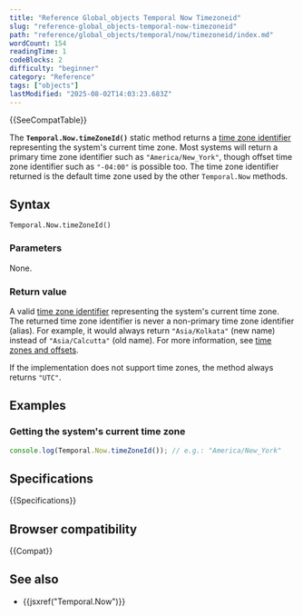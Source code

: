 ```yaml
---
title: "Reference Global_objects Temporal Now Timezoneid"
slug: "reference-global_objects-temporal-now-timezoneid"
path: "reference/global_objects/temporal/now/timezoneid/index.md"
wordCount: 154
readingTime: 1
codeBlocks: 2
difficulty: "beginner"
category: "Reference"
tags: ["objects"]
lastModified: "2025-08-02T14:03:23.683Z"
---
```



{{SeeCompatTable}}

The **`Temporal.Now.timeZoneId()`** static method returns a [time zone identifier](/en-US/docs/Web/JavaScript/Reference/Global_Objects/Temporal/ZonedDateTime#time_zones_and_offsets) representing the system's current time zone. Most systems will return a primary time zone identifier such as `"America/New_York"`, though offset time zone identifier such as `"-04:00"` is possible too. The time zone identifier returned is the default time zone used by the other `Temporal.Now` methods.

## Syntax

```js-nolint
Temporal.Now.timeZoneId()
```

### Parameters

None.

### Return value

A valid [time zone identifier](/en-US/docs/Web/JavaScript/Reference/Global_Objects/Temporal/ZonedDateTime#time_zones_and_offsets) representing the system's current time zone. The returned time zone identifier is never a non-primary time zone identifier (alias). For example, it would always return `"Asia/Kolkata"` (new name) instead of `"Asia/Calcutta"` (old name). For more information, see [time zones and offsets](/en-US/docs/Web/JavaScript/Reference/Global_Objects/Temporal/ZonedDateTime#time_zones_and_offsets).

If the implementation does not support time zones, the method always returns `"UTC"`.

## Examples

### Getting the system's current time zone

```js
console.log(Temporal.Now.timeZoneId()); // e.g.: "America/New_York"
```

## Specifications

{{Specifications}}

## Browser compatibility

{{Compat}}

## See also

- {{jsxref("Temporal.Now")}}
